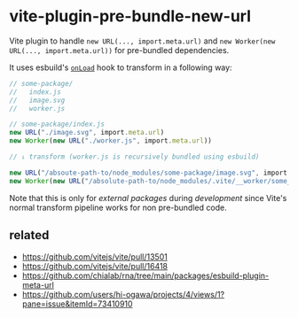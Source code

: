 # vite-plugin-pre-bundle-new-url

Vite plugin to handle `new URL(..., import.meta.url)` and `new Worker(new URL(..., import.meta.url))`
for pre-bundled dependencies.

It uses esbuild's [`onLoad`](https://esbuild.github.io/plugins/#on-load) hook to transform in a following way:

```ts
// some-package/
//   index.js
//   image.svg
//   worker.js

// some-package/index.js
new URL("./image.svg", import.meta.url)
new Worker(new URL("./worker.js", import.meta.url))

// ⇓ transform (worker.js is recursively bundled using esbuild)

new URL("/absoute-path-to/node_modules/some-package/image.svg", import.meta.url)
new Worker(new URL("/absolute-path-to/node_modules/.vite/__worker/some_package_worker_js-(hash).js", import.meta.url))
```

Note that this is only for _external packages_ during _development_
since Vite's normal transform pipeline works for non pre-bundled code.

## related

- https://github.com/vitejs/vite/pull/13501
- https://github.com/vitejs/vite/pull/16418
- https://github.com/chialab/rna/tree/main/packages/esbuild-plugin-meta-url
- https://github.com/users/hi-ogawa/projects/4/views/1?pane=issue&itemId=73410910
